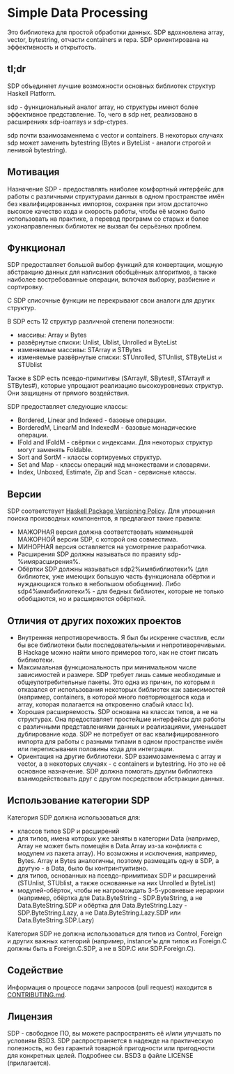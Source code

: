 # Simple Data Processing

Это библиотека для простой обработки данных. SDP вдохновлена array, vector,
bytestring, отчасти containers и repa. SDP ориентирована на эффективность и
открытость.

## tl;dr

SDP объединяет лучшие возможности основных библиотек структур Haskell Platform.

sdp - функциональный аналог array, но структуры имеют более эффективное
представление. То, чего в sdp нет, реализовано в расширениях sdp-ioarrays и
sdp-ctypes.

sdp почти взаимозаменяема с vector и containers. В некоторых случаях sdp может
заменить bytestring (Bytes и ByteList - аналоги строгой и ленивой bytestring).

## Мотивация

Назначение SDP - предоставлять наиболее комфортный интерфейс для работы с
различными структурами данных в одном пространстве имён без квалифицированных
импортов, сохраняя при этом достаточно высокое качество кода и скорость работы,
чтобы её можно было использовать на практике, а перевод программ со старых и
более узконаправленных библиотек не вызвал бы серьёзных проблем.

## Функционал

SDP предоставляет большой выбор функций для конвертации, мощную абстракцию
данных для написания обобщённых алгоритмов, а также наиболее востребованные
операции, включая выборку, разбиение и сортировку.

С SDP списочные функции не перекрывают свои аналоги для других структур.

В SDP есть 12 структур различной степени полезности:
- массивы: Array и Bytes
- развёрнутые списки: Unlist, Ublist, Unrolled и ByteList
- изменяемые массивы: STArray и STBytes
- изменяемые развёрнутые списки: STUnrolled, STUnlist, STByteList и STUblist

Также в SDP есть псевдо-примитивы (SArray#, SBytes#, STArray# и STBytes#),
которые упрощают реализацию высокоуровневых структур. Они защищены от прямого
воздействия.

SDP предоставляет следующие классы:

- Bordered, Linear and Indexed - базовые операции.
- BorderedM, LinearM and IndexedM - базовые монадические операции.
- IFold and IFoldM - свёртки с индексами. Для некоторых структур могут заменять
Foldable.
- Sort and SortM - классы сортируемых структур.
- Set and Map - классы операций над множествами и словарями.
- Index, Unboxed, Estimate, Zip and Scan - сервисные классы.

## Версии

SDP соответствует [Haskell Package Versioning Policy](https://pvp.haskell.org).
Для упрощения поиска производных компонентов, я предлагают такие правила:
* МАЖОРНАЯ версия должна соответствовать наименьшей МАЖОРНОЙ версии SDP, с
которой она совместима.
* МИНОРНАЯ версия оставляется на усмотрение разработчика.
* Расширения SDP должны называться по правилу sdp-%имярасширения%.
* Обёртки SDP должны называться sdp2%имябиблиотеки% (для библиотек, уже имеющих
большую часть функционала обёртки и нуждающихся только в небольшом обобщении).
Либо sdp4%имябиблиотеки% - для бедных библиотек, которые не только обобщаются,
но и расширяются обёрткой.

## Отличия от других похожих проектов

* Внутренняя непротиворечивость. Я был бы искренне счастлив, если бы все
библиотеки были последовательными и непротиворечивыми. В Hackage можно найти
много примеров того, как не стоит писать библиотеки.
* Максимальная функциональность при минимальном числе зависимостей и размере.
SDP требует лишь самые необходимые и общеупотребительные пакеты. Это одна из
причин, по которым я отказался от использования некоторых библиотек как
зависимостей (например, containers, в которой много повторяющегося кода и array,
которая полагается на откровенно слабый класс Ix).
* Хорошая расширяемость. SDP основана на классах типов, а не на структурах. Она
предоставляет простейшие интерфейсы для работы с различными представлениями
данных и реализациями, уменьшает дублирование кода. SDP не потребует от вас
квалифицированного импорта для работы с разными типами в одном пространстве имён
или переписывания половины кода для интеграции.
* Ориентация на другие библиотеки. SDP взаимозаменяема с array и vector, а в
некоторых случаях - с containers и bytestring. Но это не её основное назначение.
SDP должна помогать другим библиотека взаимодействовать друг с другом
посредством абстракции данных.

## Использование категории SDP

Категория SDP должна использоваться для:
* классов типов SDP и расширений
* для типов, имена которых уже заняты в категории Data (например, Array не может
быть помещён в Data.Array из-за конфликта с модулем из пакета array).
Но возможны и исключения, например, Bytes. Array и Bytes аналогичны, поэтому
размещать одну в SDP, а другую - в Data, было бы контринтуитивно.
* для типов, основанных на псевдо-примитивах SDP и расширений (STUnlist,
STUblist, а также основанные на них Unrolled и ByteList)
* модулей-обёрток, чтобы не нагромождать 3-5-уровневые иерархии (например,
обёртка для Data.ByteString - SDP.ByteString, а не Data.ByteString.SDP и обёртка
для Data.ByteString.Lazy - SDP.ByteString.Lazy, а не Data.ByteString.Lazy.SDP
или Data.ByteString.SDP.Lazy)

Категория SDP не должна использоваться для типов из Control, Foreign и других
важных категорий (например, instance'ы для типов из Foreign.C должны быть в
Foreign.C.SDP, а не в SDP.C или SDP.Foreign.C).

## Содействие

Информация о процессе подачи запросов (pull request) находится в
[CONTRIBUTING.md](https://github.com/andreymulik/sdp/blob/master/CONTRIBUTING.md).

## Лицензия

SDP - свободное ПО, вы можете распространять её и/или улучшать по условиям BSD3.
SDP распространяется в надежде на практическую полезность, но без гарантий
товарной пригодности или пригодности для конкретных целей. Подробнее см. BSD3 в
файле LICENSE (прилагается).


